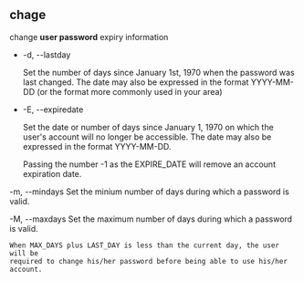 ## chage 

change **user password** expiry information

- -d, --lastday

    Set the number of days since January 1st, 1970 when the password was last
    changed. The date may also be expressed in the format YYYY-MM-DD (or the
    format more commonly used in your area)

- -E, --expiredate
    
    Set the date or number of days since January 1, 1970 on which the user's
    account will no longer be accessible. The date may also be expressed in the
    format YYYY-MM-DD.

    Passing the number -1 as the EXPIRE_DATE will remove an account expiration
    date.


-m, --mindays
    Set the minium number of days during which a password is valid.

-M, --maxdays
    Set the maximum number of days during which a password is valid.

    When MAX_DAYS plus LAST_DAY is less than the current day, the user will be
    required to change his/her password before being able to use his/her
    account.

